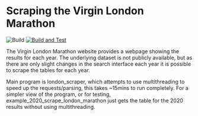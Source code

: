 # Scraping the Virgin London Marathon
![Build](https://github.com/michaelwalshe/scrape_london_marathon/tree/main/.github/workflows/python-app.yml/badge.svg)
[![Build and Test](https://github.com/michaelwalshe/scrape_london_marathon/workflows/Python%Application/badge.svg)](https://github.com/michaelwalshe/scrape_london_marathon/actions)


The Virgin London Marathon website provides a webpage showing the results for each year. The underlying dataset is not publicly available, but as there are only slight changes in the search interface each year it is possible to scrape the tables for each year.

Main program is london_scraper, which attempts to use multithreading to speed up the requests/parsing, this takes \~15mins to run completely. For a simpler view of the program, or for testing, example_2020_scrape_london_marathon just gets the table for the 2020 results without using multithreading.
